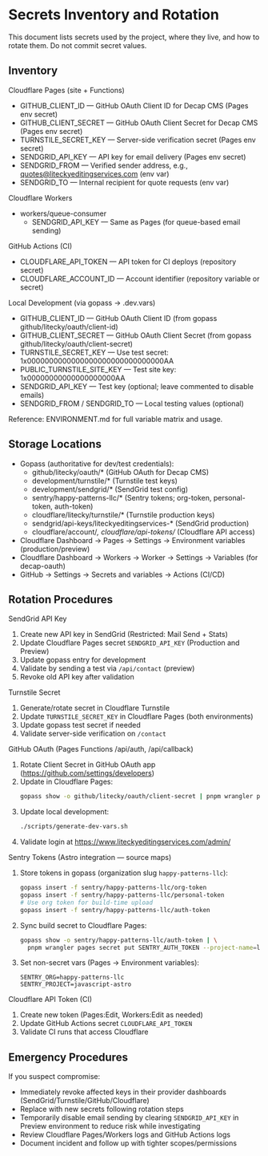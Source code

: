 # Secrets Inventory and Rotation

This document lists secrets used by the project, where they live, and how to rotate them. Do not commit secret values.

## Inventory

Cloudflare Pages (site + Functions)
- GITHUB_CLIENT_ID — GitHub OAuth Client ID for Decap CMS (Pages env secret)
- GITHUB_CLIENT_SECRET — GitHub OAuth Client Secret for Decap CMS (Pages env secret)
- TURNSTILE_SECRET_KEY — Server-side verification secret (Pages env secret)
- SENDGRID_API_KEY — API key for email delivery (Pages env secret)
- SENDGRID_FROM — Verified sender address, e.g., quotes@liteckyeditingservices.com (env var)
- SENDGRID_TO — Internal recipient for quote requests (env var)

Cloudflare Workers
- workers/queue-consumer
  - SENDGRID_API_KEY — Same as Pages (for queue-based email sending)

GitHub Actions (CI)
- CLOUDFLARE_API_TOKEN — API token for CI deploys (repository secret)
- CLOUDFLARE_ACCOUNT_ID — Account identifier (repository variable or secret)

Local Development (via gopass → .dev.vars)
- GITHUB_CLIENT_ID — GitHub OAuth Client ID (from gopass github/litecky/oauth/client-id)
- GITHUB_CLIENT_SECRET — GitHub OAuth Client Secret (from gopass github/litecky/oauth/client-secret)
- TURNSTILE_SECRET_KEY — Use test secret: 1x0000000000000000000000000000000AA
- PUBLIC_TURNSTILE_SITE_KEY — Test site key: 1x00000000000000000000AA
- SENDGRID_API_KEY — Test key (optional; leave commented to disable emails)
- SENDGRID_FROM / SENDGRID_TO — Local testing values (optional)

Reference: ENVIRONMENT.md for full variable matrix and usage.

## Storage Locations

- Gopass (authoritative for dev/test credentials):
  - github/litecky/oauth/* (GitHub OAuth for Decap CMS)
  - development/turnstile/* (Turnstile test keys)
  - development/sendgrid/* (SendGrid test config)
  - sentry/happy-patterns-llc/* (Sentry tokens; org-token, personal-token, auth-token)
  - cloudflare/litecky/turnstile/* (Turnstile production keys)
  - sendgrid/api-keys/liteckyeditingservices-* (SendGrid production)
  - cloudflare/account/*, cloudflare/api-tokens/* (Cloudflare API access)
- Cloudflare Dashboard → Pages → Settings → Environment variables (production/preview)
- Cloudflare Dashboard → Workers → Worker → Settings → Variables (for decap-oauth)
- GitHub → Settings → Secrets and variables → Actions (CI/CD)

## Rotation Procedures

SendGrid API Key
1. Create new API key in SendGrid (Restricted: Mail Send + Stats)
2. Update Cloudflare Pages secret `SENDGRID_API_KEY` (Production and Preview)
3. Update gopass entry for development
4. Validate by sending a test via `/api/contact` (preview)
5. Revoke old API key after validation

Turnstile Secret
1. Generate/rotate secret in Cloudflare Turnstile
2. Update `TURNSTILE_SECRET_KEY` in Cloudflare Pages (both environments)
3. Update gopass test secret if needed
4. Validate server-side verification on `/contact`

GitHub OAuth (Pages Functions /api/auth, /api/callback)
1. Rotate Client Secret in GitHub OAuth app (https://github.com/settings/developers)
2. Update in Cloudflare Pages:
   ```bash
   gopass show -o github/litecky/oauth/client-secret | pnpm wrangler pages secret put GITHUB_CLIENT_SECRET --project-name=liteckyeditingservices
   ```
3. Update local development:
   ```bash
   ./scripts/generate-dev-vars.sh
   ```
4. Validate login at https://www.liteckyeditingservices.com/admin/

Sentry Tokens (Astro integration — source maps)
1. Store tokens in gopass (organization slug `happy-patterns-llc`):
   ```bash
   gopass insert -f sentry/happy-patterns-llc/org-token
   gopass insert -f sentry/happy-patterns-llc/personal-token
   # Use org token for build-time upload
   gopass insert -f sentry/happy-patterns-llc/auth-token
   ```
2. Sync build secret to Cloudflare Pages:
   ```bash
   gopass show -o sentry/happy-patterns-llc/auth-token | \
     pnpm wrangler pages secret put SENTRY_AUTH_TOKEN --project-name=liteckyeditingservices
   ```
3. Set non-secret vars (Pages → Environment variables):
   ```
   SENTRY_ORG=happy-patterns-llc
   SENTRY_PROJECT=javascript-astro
   ```

Cloudflare API Token (CI)
1. Create new token (Pages:Edit, Workers:Edit as needed)
2. Update GitHub Actions secret `CLOUDFLARE_API_TOKEN`
3. Validate CI runs that access Cloudflare

## Emergency Procedures

If you suspect compromise:
- Immediately revoke affected keys in their provider dashboards (SendGrid/Turnstile/GitHub/Cloudflare)
- Replace with new secrets following rotation steps
- Temporarily disable email sending by clearing `SENDGRID_API_KEY` in Preview environment to reduce risk while investigating
- Review Cloudflare Pages/Workers logs and GitHub Actions logs
- Document incident and follow up with tighter scopes/permissions
